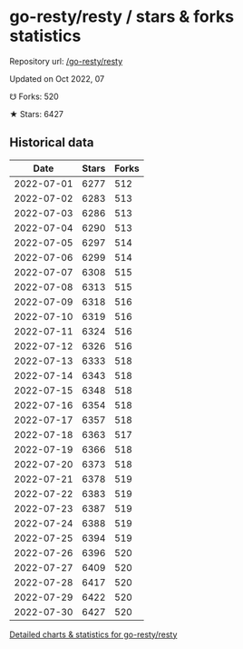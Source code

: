 # go-resty/resty / stars & forks statistics

Repository url: [/go-resty/resty](https://github.com/go-resty/resty)

Updated on Oct 2022, 07

☋ Forks: 520

★ Stars: 6427

## Historical data
| Date | Stars | Forks |
|------|-------|-------|
| 2022-07-01 | 6277 | 512 | 
| 2022-07-02 | 6283 | 513 | 
| 2022-07-03 | 6286 | 513 | 
| 2022-07-04 | 6290 | 513 | 
| 2022-07-05 | 6297 | 514 | 
| 2022-07-06 | 6299 | 514 | 
| 2022-07-07 | 6308 | 515 | 
| 2022-07-08 | 6313 | 515 | 
| 2022-07-09 | 6318 | 516 | 
| 2022-07-10 | 6319 | 516 | 
| 2022-07-11 | 6324 | 516 | 
| 2022-07-12 | 6326 | 516 | 
| 2022-07-13 | 6333 | 518 | 
| 2022-07-14 | 6343 | 518 | 
| 2022-07-15 | 6348 | 518 | 
| 2022-07-16 | 6354 | 518 | 
| 2022-07-17 | 6357 | 518 | 
| 2022-07-18 | 6363 | 517 | 
| 2022-07-19 | 6366 | 518 | 
| 2022-07-20 | 6373 | 518 | 
| 2022-07-21 | 6378 | 519 | 
| 2022-07-22 | 6383 | 519 | 
| 2022-07-23 | 6387 | 519 | 
| 2022-07-24 | 6388 | 519 | 
| 2022-07-25 | 6394 | 519 | 
| 2022-07-26 | 6396 | 520 | 
| 2022-07-27 | 6409 | 520 | 
| 2022-07-28 | 6417 | 520 | 
| 2022-07-29 | 6422 | 520 | 
| 2022-07-30 | 6427 | 520 | 


[Detailed charts & statistics for go-resty/resty](https://reviewgithub.com/rep/go-resty/resty)
